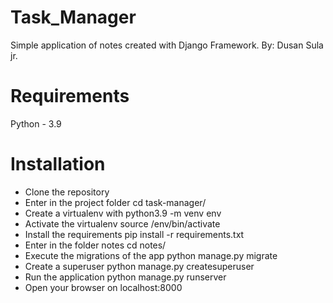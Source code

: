 # Task_Manager
Simple application of notes created with Django Framework.
By: Dusan Sula jr.

# Requirements
Python - 3.9

# Installation
* Clone the repository
* Enter in the project folder cd task-manager/
* Create a virtualenv with python3.9 -m venv env
* Activate the virtualenv source /env/bin/activate
* Install the requirements pip install -r requirements.txt
* Enter in the folder notes cd notes/
* Execute the migrations of the app python manage.py migrate
* Create a superuser python manage.py createsuperuser
* Run the application python manage.py runserver
* Open your browser on localhost:8000
